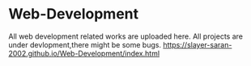 # Web-Development
All web development related works are uploaded here.
All projects are under devlopment,there might be some bugs.
https://slayer-saran-2002.github.io/Web-Development/index.html
